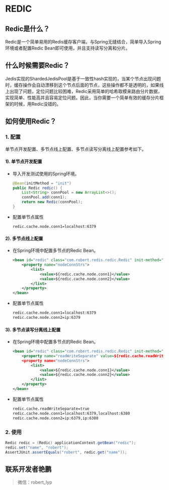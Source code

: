 # REDIC

## Redic是什么？

Redic是一个简单易用的Redis缓存客户端，与Spring无缝结合，简单导入Spring环境或者配置Redic Bean即可使用，并且支持读写分离和分片。

## 什么时候需要Redic？

Jedis实现的ShardedJedisPool是基于一致性hash实现的，当某个节点出现问题时，缓存操作会自动漂移到这个节点后面的节点，这些操作都不是透明的，如果线上出现了问题，定位问题比较困难，Redic采用简单的哈希取模来路由分片数据，实现简单、性能高并且容易定位问题。因此，当你需要一个简单有效的缓存分片框架的时候，用Redic没错的。

## 如何使用Redic？

### 1. 配置

单节点开发配置、多节点线上配置、多节点读写分离线上配置参考如下。

#### 1). 单节点开发配置

- 导入开发测试使用的Spring环境。

    ```java
    @Bean(initMethod = "init")
    public Redic redic() {
        List<String> connPool = new ArrayList<>();
        connPool.add(conn1);
        return new Redic(connPool);
    }
    ```

- 配置单节点属性

    ```
    redic.cache.node.conn1=localhost:6379
    ```

#### 2). 多节点线上配置

- 在Spring环境中配置多节点的Redic Bean。

    ```xml
    <bean id="redic" class="com.robert.redis.redic.Redic" init-method="init">
        <property name="nodeConnStrs">
            <list>
                <value>${redic.cache.node.conn1}</value>
                <value>${redic.cache.node.conn2}</value>
            </list>
        </property>
    </bean>
    ```

- 配置单节点属性

    ```xml
    redic.cache.node.conn1=localhost:6379
    redic.cache.node.conn2=ip:6379
    ```

#### 3). 多节点读写分离线上配置

- 在Spring环境中配置多节点的Redic Bean。

    ```xml
    <bean id="redic" class="com.robert.redis.redic.Redic" init-method="init">
        <property name="readWriteSeparate" value=${redic.cache.readWriteSeparate}>
        <property name="nodeConnStrs">
            <list>
                <value>${redic.cache.node.conn1}</value>
                <value>${redic.cache.node.conn2}</value>
            </list>
        </property>
    </bean>
    ```

- 配置单节点属性

    ```xml
    redic.cache.readWriteSeparate=true
    redic.cache.node.conn1=localhost:6379,localhost:6380
    redic.cache.node.conn2=ip:6379,ip:6380
    ```

### 2. 使用

```java
Redic redic = (Redic) applicationContext.getBean("redic");   
redic.set("name", "robert");
AssertJUnit.assertEquals("robert", redic.get("name"));
```

## 联系开发者艳鹏

> 微信：robert_lyp